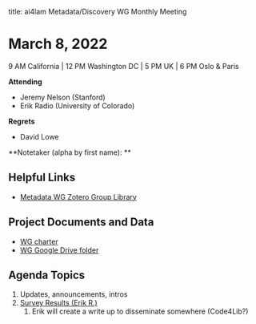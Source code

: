 title: ai4lam Metadata/Discovery WG	 Monthly Meeting

# March 8, 2022

9 AM California | 12 PM Washington DC | 5 PM UK | 6 PM Oslo & Paris

**Attending**
* Jeremy Nelson (Stanford)
* Erik Radio (University of Colorado)

**Regrets**
* David Lowe

**Notetaker (alpha by first name): **


## Helpful Links
* [Metadata WG Zotero Group Library](https://www.zotero.org/groups/2709151/ai4lam_metadata_wg/library)


## Project Documents and Data
* [WG charter](https://drive.google.com/file/d/1ypcx2F30siqr-KYOKFZtVv8h9PIS9a77/view?usp=sharing)
* [WG Google Drive folder](https://drive.google.com/drive/folders/1cpZtbjKadgD30794fD97XY-EChUSy2r9?usp=sharing)


## Agenda Topics	
1. Updates, announcements, intros
2. [Survey Results (Erik R.)](https://docs.google.com/document/d/1y_nQOzMDS49t7IvLcrRP7u1xnZXj0wdQRMqf1wQ6sFg/edit?usp=sharing)
    1. Erik will create a write up to disseminate somewhere (Code4Lib?)

